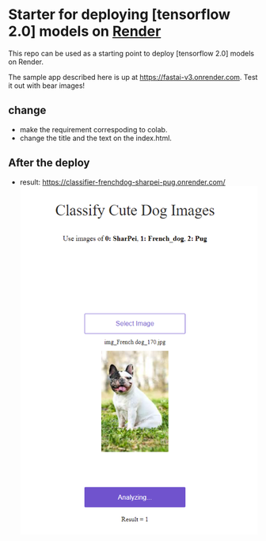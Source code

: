 # Starter for deploying [tensorflow 2.0] models on [Render](https://render.com)

This repo can be used as a starting point to deploy [tensorflow 2.0] models on Render.

The sample app described here is up at https://fastai-v3.onrender.com. Test it out with bear images!

## change
* make the requirement correspoding to colab.
* change the title and the text on the index.html.

## After the deploy
* result: https://classifier-frenchdog-sharpei-pug.onrender.com/
![image](https://github.com/ginagigo123/tensorflow-render/blob/master/website.png)

